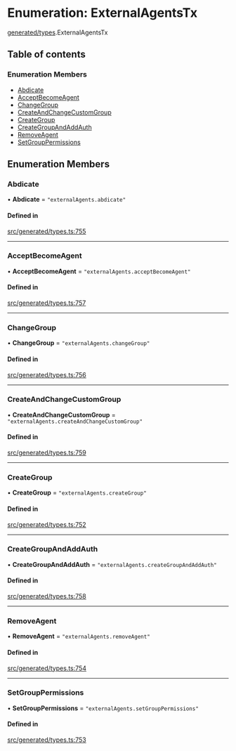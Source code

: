 # Enumeration: ExternalAgentsTx

[generated/types](../wiki/generated.types).ExternalAgentsTx

## Table of contents

### Enumeration Members

- [Abdicate](../wiki/generated.types.ExternalAgentsTx#abdicate)
- [AcceptBecomeAgent](../wiki/generated.types.ExternalAgentsTx#acceptbecomeagent)
- [ChangeGroup](../wiki/generated.types.ExternalAgentsTx#changegroup)
- [CreateAndChangeCustomGroup](../wiki/generated.types.ExternalAgentsTx#createandchangecustomgroup)
- [CreateGroup](../wiki/generated.types.ExternalAgentsTx#creategroup)
- [CreateGroupAndAddAuth](../wiki/generated.types.ExternalAgentsTx#creategroupandaddauth)
- [RemoveAgent](../wiki/generated.types.ExternalAgentsTx#removeagent)
- [SetGroupPermissions](../wiki/generated.types.ExternalAgentsTx#setgrouppermissions)

## Enumeration Members

### Abdicate

• **Abdicate** = ``"externalAgents.abdicate"``

#### Defined in

[src/generated/types.ts:755](https://github.com/PolymeshAssociation/polymesh-private-sdk/blob/297c67ce/src/generated/types.ts#L755)

___

### AcceptBecomeAgent

• **AcceptBecomeAgent** = ``"externalAgents.acceptBecomeAgent"``

#### Defined in

[src/generated/types.ts:757](https://github.com/PolymeshAssociation/polymesh-private-sdk/blob/297c67ce/src/generated/types.ts#L757)

___

### ChangeGroup

• **ChangeGroup** = ``"externalAgents.changeGroup"``

#### Defined in

[src/generated/types.ts:756](https://github.com/PolymeshAssociation/polymesh-private-sdk/blob/297c67ce/src/generated/types.ts#L756)

___

### CreateAndChangeCustomGroup

• **CreateAndChangeCustomGroup** = ``"externalAgents.createAndChangeCustomGroup"``

#### Defined in

[src/generated/types.ts:759](https://github.com/PolymeshAssociation/polymesh-private-sdk/blob/297c67ce/src/generated/types.ts#L759)

___

### CreateGroup

• **CreateGroup** = ``"externalAgents.createGroup"``

#### Defined in

[src/generated/types.ts:752](https://github.com/PolymeshAssociation/polymesh-private-sdk/blob/297c67ce/src/generated/types.ts#L752)

___

### CreateGroupAndAddAuth

• **CreateGroupAndAddAuth** = ``"externalAgents.createGroupAndAddAuth"``

#### Defined in

[src/generated/types.ts:758](https://github.com/PolymeshAssociation/polymesh-private-sdk/blob/297c67ce/src/generated/types.ts#L758)

___

### RemoveAgent

• **RemoveAgent** = ``"externalAgents.removeAgent"``

#### Defined in

[src/generated/types.ts:754](https://github.com/PolymeshAssociation/polymesh-private-sdk/blob/297c67ce/src/generated/types.ts#L754)

___

### SetGroupPermissions

• **SetGroupPermissions** = ``"externalAgents.setGroupPermissions"``

#### Defined in

[src/generated/types.ts:753](https://github.com/PolymeshAssociation/polymesh-private-sdk/blob/297c67ce/src/generated/types.ts#L753)
